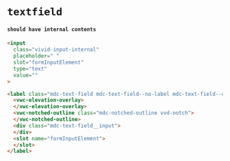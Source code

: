 # `textfield`

#### `should have internal contents`

```html
<input
  class="vivid-input-internal"
  placeholder=" "
  slot="formInputElement"
  type="text"
  value=""
>

```

```html
<label class="mdc-text-field mdc-text-field--no-label mdc-text-field--outlined">
  <vwc-elevation-overlay>
  </vwc-elevation-overlay>
  <vwc-notched-outline class="mdc-notched-outline vvd-notch">
  </vwc-notched-outline>
  <div class="mdc-text-field__input">
  </div>
  <slot name="formInputElement">
  </slot>
</label>

```

